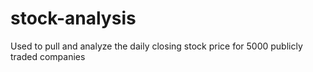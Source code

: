# stock-analysis
Used to pull and analyze the daily closing stock price for 5000 publicly traded companies
